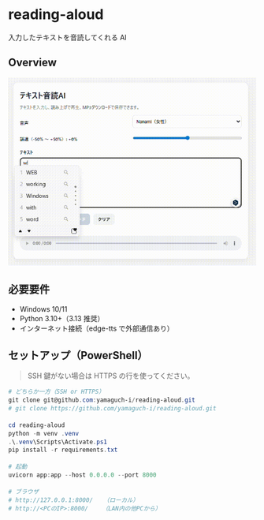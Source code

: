 # reading-aloud

入力したテキストを音読してくれる AI

## Overview

![Alt Text](images/テキスト読み上げAI.gif)

## 必要要件

- Windows 10/11
- Python 3.10+（3.13 推奨）
- インターネット接続（edge-tts で外部通信あり）

## セットアップ（PowerShell）

> SSH 鍵がない場合は HTTPS の行を使ってください。

```powershell
# どちらか一方（SSH or HTTPS）
git clone git@github.com:yamaguch-i/reading-aloud.git
# git clone https://github.com/yamaguch-i/reading-aloud.git

cd reading-aloud
python -m venv .venv
.\.venv\Scripts\Activate.ps1
pip install -r requirements.txt

# 起動
uvicorn app:app --host 0.0.0.0 --port 8000

# ブラウザ
# http://127.0.0.1:8000/   （ローカル）
# http://<PCのIP>:8000/    （LAN内の他PCから）
```
